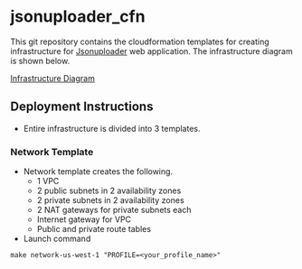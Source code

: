 # jsonuploader_cfn

This git repository contains the cloudformation templates for creating infrastructure for [Jsonuploader](https://github.com/mshakira/jsonuploader) web application. The infrastructure diagram is shown below.

[Infrastructure Diagram](img/Infrastructure.png)

## Deployment Instructions
- Entire infrastructure is divided into 3 templates.
### Network Template
- Network template creates the following.
  - 1 VPC
  - 2 public subnets in 2 availability zones
  - 2 private subnets in 2 availability zones
  - 2 NAT gateways for private subnets each
  - Internet gateway for VPC
  - Public and private route tables 
- Launch command
```
make network-us-west-1 "PROFILE=<your_profile_name>"
```
